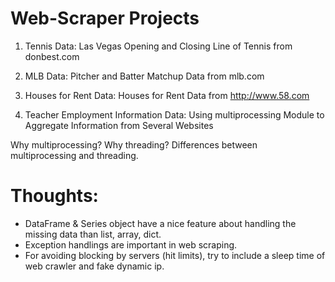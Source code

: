 # Web-Scraper Projects

1. Tennis Data:
Las Vegas Opening and Closing Line of Tennis from donbest.com

2. MLB Data:
Pitcher and Batter Matchup Data from mlb.com

2. Houses for Rent Data:
Houses for Rent Data from http://www.58.com

4. Teacher Employment Information Data: 
Using multiprocessing Module to Aggregate Information from Several Websites

Why multiprocessing? Why threading? Differences between multiprocessing and threading.

# Thoughts:
* DataFrame & Series object have a nice feature about handling the missing data than list, array, dict.
* Exception handlings are important in web scraping.
* For avoiding blocking by servers (hit limits), try to include a sleep time of web crawler and fake dynamic ip. 
